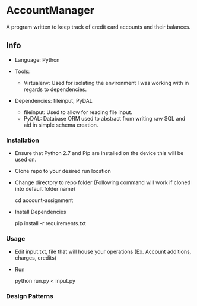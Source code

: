 # AccountManager
A program written to keep track of credit card accounts and their balances.

## Info

- Language: Python

- Tools:
    - Virtualenv: Used for isolating the environment I was working with in regards to dependencies.

- Dependencies: fileinput, PyDAL
    - fileinput: Used to allow for reading file input.
    - PyDAL: Database ORM used to abstract from writing raw SQL and aid in simple schema creation.


### Installation

- Ensure that Python 2.7 and Pip are installed on the device this will be used on.

- Clone repo to your desired run location

- Change directory to repo folder (Following command will work if cloned into default folder name)

    cd account-assignment

- Install Dependencies

    pip install -r requirements.txt


### Usage

- Edit input.txt, file that will house your operations (Ex. Account additions, charges, credits)

- Run

    python run.py < input.py


### Design Patterns

